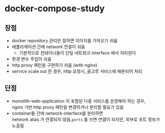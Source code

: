 # docker-compose-study
## 장점
- docker repository 관리만 잘하면 이미지를 가져오기 쉬움
- 애플리케이션 간에 network 연결이 쉬움
  - 기본적으로 컨테이너들이 단일 네트워크 interface 에서 처리된다
- 환경 변수 주입이 쉬움
- http proxy 패턴을 구현하기 쉬움 (with nginx)
- service scale out 한 경우, http 요청시, 골고루 서비스에 배분되어 처리
## 단점
- monolith-web-application 이 포함된 다중 서비스를 운영해야 하는 경우, \
  nginx 기반 http proxy 패턴을 변경하거나 분리할 필요가 있음
- container들 간에 network-interface를 분리하면 \
  network alias 가 연결되지 않음,`ports` 를 쓰면 연결이 되지만, 외부로 포트 정보가 노출됨
